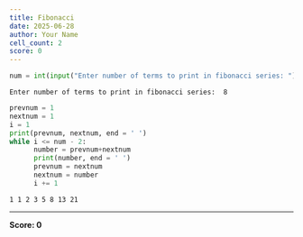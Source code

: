 ```yaml
---
title: Fibonacci
date: 2025-06-28
author: Your Name
cell_count: 2
score: 0
---
```


```python
num = int(input("Enter number of terms to print in fibonacci series: "))
```

    Enter number of terms to print in fibonacci series:  8



```python
prevnum = 1
nextnum = 1
i = 1
print(prevnum, nextnum, end = ' ')
while i <= num - 2:
      number = prevnum+nextnum
      print(number, end = ' ')
      prevnum = nextnum
      nextnum = number
      i += 1
```

    1 1 2 3 5 8 13 21 


---
**Score: 0**